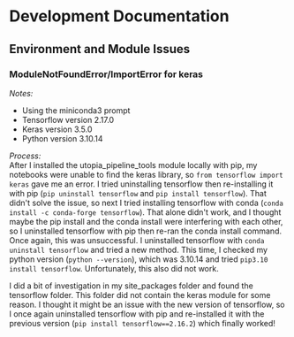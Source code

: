 # Development Documentation

## Environment and Module Issues

### ModuleNotFoundError/ImportError for keras

_Notes:_ 
- Using the miniconda3 prompt
- Tensorflow version 2.17.0
- Keras version 3.5.0
- Python version 3.10.14

_Process:_  
After I installed the utopia_pipeline_tools module locally with pip, my notebooks were unable to find the keras library, so `from tensorflow import keras` gave me an error. I tried uninstalling tensorflow then re-installing it with pip (`pip uninstall tensorflow` and `pip install tensorflow`). That didn't solve the issue, so next I tried installing tensorflow with conda (`conda install -c conda-forge tensorflow`). That alone didn't work, and I thought maybe the pip install and the conda install were interfering with each other, so I uninstalled tensorflow with pip then re-ran the conda install command. Once again, this was unsuccessful. I uninstalled tensorflow with `conda uninstall tensorflow` and tried a new method. This time, I checked my python version (`python --version`), which was 3.10.14 and tried `pip3.10 install tensorflow`. Unfortunately, this also did not work.

I did a bit of investigation in my site_packages folder and found the tensorflow folder. This folder did not contain the keras module for some reason. I thought it might be an issue with the new version of tensorflow, so I once again uninstalled tensorflow with pip and re-installed it with the previous version (`pip install tensorflow==2.16.2`) which finally worked!